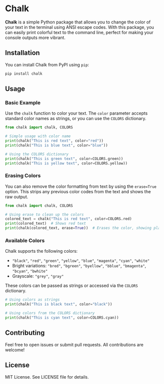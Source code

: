 # Chalk

**Chalk** is a simple Python package that allows you to change the color of your text in the terminal using ANSI escape codes. With this package, you can easily print colorful text to the command line, perfect for making your console outputs more vibrant.

## Installation

You can install Chalk from PyPI using `pip`:

```bash
pip install chalk
```

## Usage

### Basic Example

Use the `chalk` function to color your text. The `color` parameter accepts standard color names as strings, or you can use the `COLORS` dictionary.

```python
from chalk import chalk, COLORS

# Simple usage with color name
print(chalk("This is red text", color="red"))
print(chalk("This is blue text", color="blue"))

# Using the COLORS dictionary
print(chalk("This is green text", color=COLORS.green))
print(chalk("This is yellow text", color=COLORS.yellow))
```

### Erasing Colors

You can also remove the color formatting from text by using the `erase=True` option. This strips any previous color codes from the text and shows the raw output.

```python
from chalk import chalk, COLORS

# Using erase to clean up the colors
colored_text = chalk("This is red text", color=COLORS.red)
print(colored_text)  # Shows red text
print(chalk(colored_text, erase=True))  # Erases the color, showing plain text
```

### Available Colors

Chalk supports the following colors:

- `"black"`, `"red"`, `"green"`, `"yellow"`, `"blue"`, `"magenta"`, `"cyan"`, `"white"`
- Bright variations: `"bred"`, `"bgreen"`, `"byellow"`, `"bblue"`, `"bmagenta"`, `"bcyan"`, `"bwhite"`
- Grayscale: `"grey"`, `"gray"`

These colors can be passed as strings or accessed via the `COLORS` dictionary.

```python
# Using colors as strings
print(chalk("This is black text", color="black"))

# Using colors from the COLORS dictionary
print(chalk("This is cyan text", color=COLORS.cyan))
```

## Contributing

Feel free to open issues or submit pull requests. All contributions are welcome!

## License

MIT License. See LICENSE file for details.
